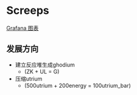 # Screeps

[Grafana 图表](https://screepspl.us/grafana/d/dj3OHL_Zk/screep?orgId=7335627&refresh=30s)

## 发展方向

- 建立反应堆生成ghodium
	- (ZK + UL = G)
- 压缩utrium
	- (500utrium + 200energy = 100utrium_bar)
